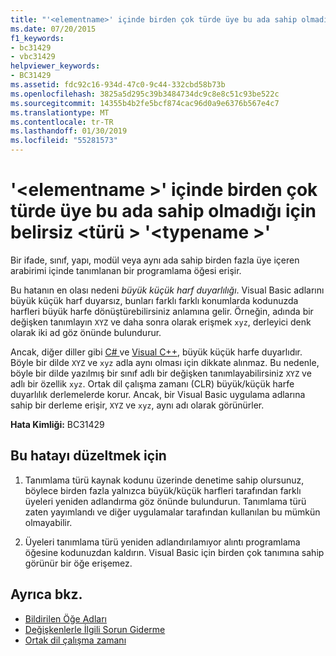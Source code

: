 ```yaml
---
title: "'<elementname>' içinde birden çok türde üye bu ada sahip olmadığı için belirsiz <type> '<typename>'"
ms.date: 07/20/2015
f1_keywords:
- bc31429
- vbc31429
helpviewer_keywords:
- BC31429
ms.assetid: fdc92c16-934d-47c0-9c44-332cbd58b73b
ms.openlocfilehash: 3825a5d295c39b3484734dc9c8e8c51c93be522c
ms.sourcegitcommit: 14355b4b2fe5bcf874cac96d0a9e6376b567e4c7
ms.translationtype: MT
ms.contentlocale: tr-TR
ms.lasthandoff: 01/30/2019
ms.locfileid: "55281573"
---
```

# <a name="elementname-is-ambiguous-because-multiple-kinds-of-members-with-this-name-exist-in-type-typename"></a>'\<elementname >' içinde birden çok türde üye bu ada sahip olmadığı için belirsiz \<türü > '\<typename >'
Bir ifade, sınıf, yapı, modül veya aynı ada sahip birden fazla üye içeren arabirimi içinde tanımlanan bir programlama öğesi erişir.  
  
 Bu hatanın en olası nedeni *büyük küçük harf duyarlılığı*. Visual Basic adlarını büyük küçük harf duyarsız, bunları farklı farklı konumlarda kodunuzda harfleri büyük harfe dönüştürebilirsiniz anlamına gelir. Örneğin, adında bir değişken tanımlayın `XYZ` ve daha sonra olarak erişmek `xyz`, derleyici denk olarak iki ad göz önünde bulundurur.  
  
 Ancak, diğer diller gibi [ C# ](../../csharp/index.md) ve [Visual C++](/cpp/index), büyük küçük harfe duyarlıdır. Böyle bir dilde `XYZ` ve `xyz` adla aynı olması için dikkate alınmaz. Bu nedenle, böyle bir dilde yazılmış bir sınıf adlı bir değişken tanımlayabilirsiniz `XYZ` ve adlı bir özellik `xyz`. Ortak dil çalışma zamanı (CLR) büyük/küçük harfe duyarlılık derlemelerde korur. Ancak, bir Visual Basic uygulama adlarına sahip bir derleme erişir, `XYZ` ve `xyz`, aynı adı olarak görünürler.  
  
 **Hata Kimliği:** BC31429  
  
## <a name="to-correct-this-error"></a>Bu hatayı düzeltmek için  
  
1.  Tanımlama türü kaynak kodunu üzerinde denetime sahip olursunuz, böylece birden fazla yalnızca büyük/küçük harfleri tarafından farklı üyeleri yeniden adlandırma göz önünde bulundurun. Tanımlama türü zaten yayımlandı ve diğer uygulamalar tarafından kullanılan bu mümkün olmayabilir.  
  
2.  Üyeleri tanımlama türü yeniden adlandırılamıyor alıntı programlama öğesine kodunuzdan kaldırın. Visual Basic için birden çok tanımına sahip görünür bir öğe erişemez.  
  
## <a name="see-also"></a>Ayrıca bkz.
- [Bildirilen Öğe Adları](../../visual-basic/programming-guide/language-features/declared-elements/declared-element-names.md)
- [Değişkenlerle İlgili Sorun Giderme](../../visual-basic/programming-guide/language-features/variables/troubleshooting-variables.md)
- [Ortak dil çalışma zamanı](../../standard/clr.md)

